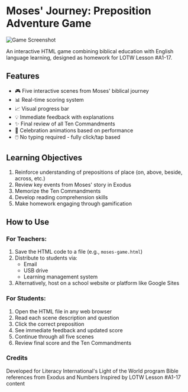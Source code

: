 # Moses' Journey: Preposition Adventure Game

![Game Screenshot](https://via.placeholder.com/800x400?text=Moses+Journey+Game+Screenshot)

An interactive HTML game combining biblical education with English language learning, designed as homework for LOTW Lesson #A1-17.

## Features

- 🎮 Five interactive scenes from Moses' biblical journey
- 📊 Real-time scoring system
- 📈 Visual progress bar
- 💡 Immediate feedback with explanations
- ✨ Final review of all Ten Commandments
- 🎉 Celebration animations based on performance
- 🖱️ No typing required - fully click/tap based

## Learning Objectives

1. Reinforce understanding of prepositions of place (on, above, beside, across, etc.)
2. Review key events from Moses' story in Exodus
3. Memorize the Ten Commandments
4. Develop reading comprehension skills
5. Make homework engaging through gamification

## How to Use

### For Teachers:
1. Save the HTML code to a file (e.g., `moses-game.html`)
2. Distribute to students via:
   - Email
   - USB drive
   - Learning management system
3. Alternatively, host on a school website or platform like Google Sites

### For Students:
1. Open the HTML file in any web browser
2. Read each scene description and question
3. Click the correct preposition
4. See immediate feedback and updated score
5. Continue through all five scenes
6. Review final score and the Ten Commandments

### Credits
Developed for Literacy International's Light of the World program
Bible references from Exodus and Numbers
Inspired by LOTW Lesson #A1-17 content
